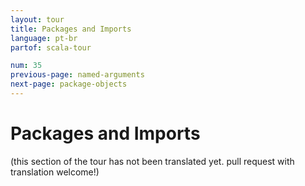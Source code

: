 ```yaml
---
layout: tour
title: Packages and Imports
language: pt-br
partof: scala-tour

num: 35
previous-page: named-arguments
next-page: package-objects
---
```


# Packages and Imports

(this section of the tour has not been translated yet. pull request
with translation welcome!)

